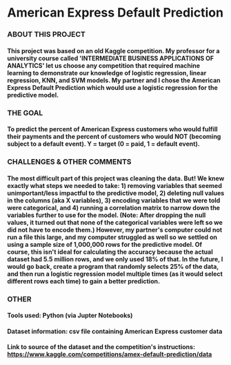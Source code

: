 # American Express Default Prediction

### ABOUT THIS PROJECT
#### This project was based on an old Kaggle competition. My professor for a university course called 'INTERMEDIATE BUSINESS APPLICATIONS OF ANALYTICS' let us choose any competition that required machine learning to demonstrate our knowledge of logistic regression, linear regression, KNN, and SVM models. My partner and I chose the American Express Default Prediction which would use a logistic regression for the predictive model.

### THE GOAL
#### To predict the percent of American Express customers who would fulfill their payments and the percent of customers who would NOT (becoming subject to a default event). Y = target (0 = paid, 1 = default event).

### CHALLENGES & OTHER COMMENTS
#### The most difficult part of this project was cleaning the data. But! We knew exactly what steps we needed to take: 1) removing variables that seemed unimportant/less impactful to the predictive model, 2) deleting null values in the columns (aka X variables), 3) encoding variables that we were told were categorical, and 4) running a correlation matrix to narrow down the variables further to use for the model. (Note: After dropping the null values, it turned out that none of the categorical variables were left so we did not have to encode them.) However, my partner's computer could not run a file this large, and my computer struggled as well so we settled on using a sample size of 1,000,000 rows for the predictive model. Of course, this isn't ideal for calculating the accuracy because the actual dataset had 5.5 million rows, and we only used 18% of that. In the future, I would go back, create a program that randomly selects 25% of the data, and then run a logistic regression model multiple times (as it would select different rows each time) to gain a better prediction. 

### OTHER
#### Tools used: Python (via Jupter Notebooks)
#### Dataset information: csv file containing American Express customer data
#### Link to source of the dataset and the competition's instructions: https://www.kaggle.com/competitions/amex-default-prediction/data

